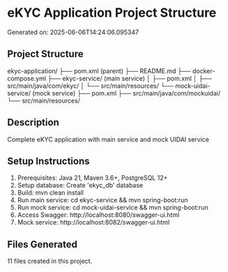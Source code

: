 # eKYC Application Project Structure

Generated on: 2025-06-06T14:24:06.095347

## Project Structure

ekyc-application/
├── pom.xml (parent)
├── README.md
├── docker-compose.yml
├── ekyc-service/ (main service)
│   ├── pom.xml
│   ├── src/main/java/com/ekyc/
│   └── src/main/resources/
└── mock-uidai-service/ (mock service)
    ├── pom.xml
    ├── src/main/java/com/mockuidai/
    └── src/main/resources/


## Description
Complete eKYC application with main service and mock UIDAI service

## Setup Instructions

1. Prerequisites: Java 21, Maven 3.6+, PostgreSQL 12+
2. Setup database: Create 'ekyc_db' database
3. Build: mvn clean install
4. Run main service: cd ekyc-service && mvn spring-boot:run
5. Run mock service: cd mock-uidai-service && mvn spring-boot:run
6. Access Swagger: http://localhost:8080/swagger-ui.html
7. Mock service: http://localhost:8082/swagger-ui.html


## Files Generated
11 files created in this project.

